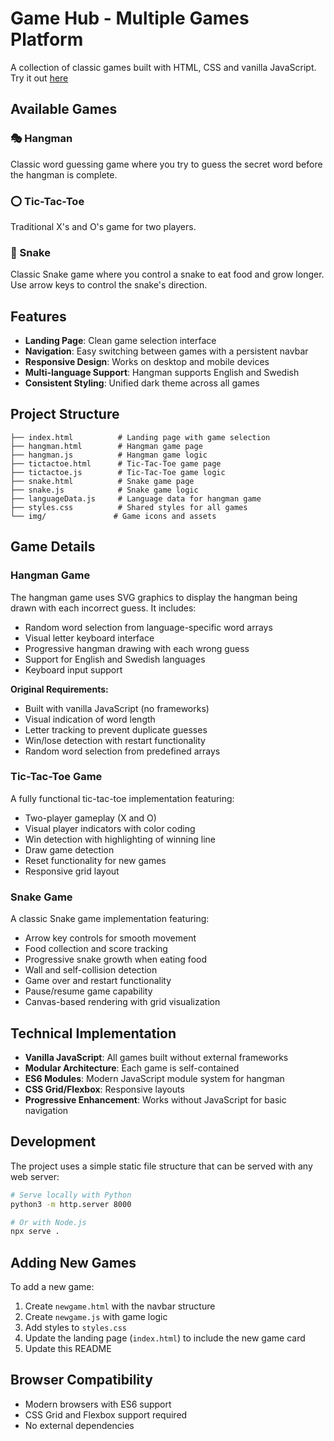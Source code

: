 # Game Hub - Multiple Games Platform

A collection of classic games built with HTML, CSS and vanilla JavaScript.
Try it out [here](https://sockulags.github.io/Lexicon_Hangman/)

## Available Games

### 🎭 Hangman
Classic word guessing game where you try to guess the secret word before the hangman is complete.

### ⭕ Tic-Tac-Toe
Traditional X's and O's game for two players.

### 🐍 Snake
Classic Snake game where you control a snake to eat food and grow longer. Use arrow keys to control the snake's direction.

## Features

- **Landing Page**: Clean game selection interface
- **Navigation**: Easy switching between games with a persistent navbar
- **Responsive Design**: Works on desktop and mobile devices
- **Multi-language Support**: Hangman supports English and Swedish
- **Consistent Styling**: Unified dark theme across all games

## Project Structure

```
├── index.html          # Landing page with game selection
├── hangman.html        # Hangman game page
├── hangman.js          # Hangman game logic
├── tictactoe.html      # Tic-Tac-Toe game page
├── tictactoe.js        # Tic-Tac-Toe game logic
├── snake.html          # Snake game page
├── snake.js            # Snake game logic
├── languageData.js     # Language data for hangman game
├── styles.css          # Shared styles for all games
└── img/               # Game icons and assets
```

## Game Details

### Hangman Game
The hangman game uses SVG graphics to display the hangman being drawn with each incorrect guess. It includes:

- Random word selection from language-specific word arrays
- Visual letter keyboard interface
- Progressive hangman drawing with each wrong guess
- Support for English and Swedish languages
- Keyboard input support

**Original Requirements:**
- Built with vanilla JavaScript (no frameworks)
- Visual indication of word length
- Letter tracking to prevent duplicate guesses
- Win/lose detection with restart functionality
- Random word selection from predefined arrays

### Tic-Tac-Toe Game
A fully functional tic-tac-toe implementation featuring:

- Two-player gameplay (X and O)
- Visual player indicators with color coding
- Win detection with highlighting of winning line
- Draw game detection
- Reset functionality for new games
- Responsive grid layout

### Snake Game
A classic Snake game implementation featuring:

- Arrow key controls for smooth movement
- Food collection and score tracking
- Progressive snake growth when eating food
- Wall and self-collision detection
- Game over and restart functionality
- Pause/resume game capability
- Canvas-based rendering with grid visualization

## Technical Implementation

- **Vanilla JavaScript**: All games built without external frameworks
- **Modular Architecture**: Each game is self-contained
- **ES6 Modules**: Modern JavaScript module system for hangman
- **CSS Grid/Flexbox**: Responsive layouts
- **Progressive Enhancement**: Works without JavaScript for basic navigation

## Development

The project uses a simple static file structure that can be served with any web server:

```bash
# Serve locally with Python
python3 -m http.server 8000

# Or with Node.js
npx serve .
```

## Adding New Games

To add a new game:

1. Create `newgame.html` with the navbar structure
2. Create `newgame.js` with game logic
3. Add styles to `styles.css`
4. Update the landing page (`index.html`) to include the new game card
5. Update this README

## Browser Compatibility

- Modern browsers with ES6 support
- CSS Grid and Flexbox support required
- No external dependencies

